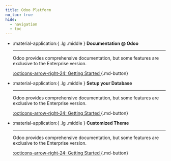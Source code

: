 ```yaml
---
title: Odoo Platform
no_toc: true
hide:
  - navigation
  - toc
---
```


<div class="grid cards" markdown>

-   :material-application:{ .lg .middle } __Documentation @ Odoo__

    ---

    Odoo provides comprehensive documentation, but some features are exclusive to the Enterprise version.

    [:octicons-arrow-right-24: Getting Started ](https://www.odoo.com/documentation/16.0/applications.html){.md-button}


-   :material-application:{ .lg .middle } __Setup your Database__

    ---

    Odoo provides comprehensive documentation, but some features are exclusive to the Enterprise version.

    [:octicons-arrow-right-24: Getting Started ](#){.md-button}



-   :material-application:{ .lg .middle } __Customized Theme__

    ---

    Odoo provides comprehensive documentation, but some features are exclusive to the Enterprise version.

    [:octicons-arrow-right-24: Getting Started ](#){.md-button}


</div>